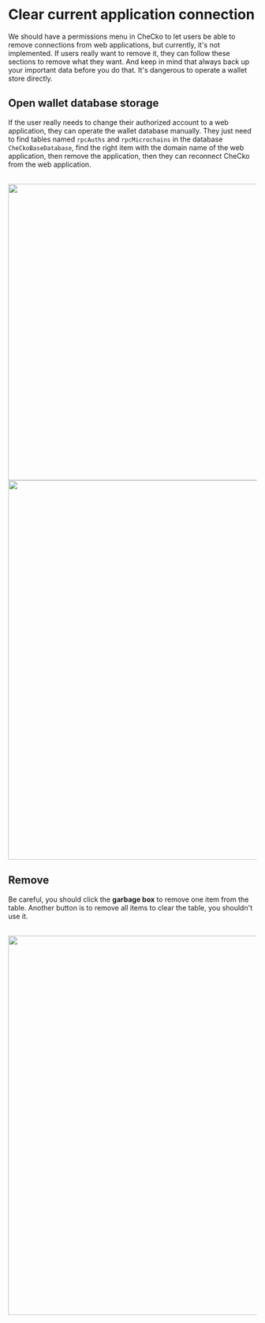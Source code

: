 # Clear current application connection

We should have a permissions menu in CheCko to let users be able to remove connections from web applications, but currently, it's not implemented. If users really want to remove it, they can follow these sections to remove what they want. And keep in mind that always back up your important data before you do that. It's dangerous to operate a wallet store directly.

## Open wallet database storage

If the user really needs to change their authorized account to a web application, they can operate the wallet database manually. They just need to find tables named `rpcAuths` and `rpcMicrochains` in the database `CheCkoBaseDatabase`, find the right item with the domain name of the web application, then remove the application, then they can reconnect CheCko from the web application.

<br>
<center>

<kbd>
  <img src="https://raw.githubusercontent.com/respeer-ai/docs/refs/heads/master/docs/assets/2-10-1.png" style="max-height:100%; height: 600px; width: auto; display: block;" />
</kbd>
<kbd>
  <img src="https://raw.githubusercontent.com/respeer-ai/docs/refs/heads/master/docs/assets/2-10-2.png" style="max-width: 100%; width: 768px; height: auto; display: block;" />
</kbd>

</center>

## Remove

Be careful, you should click the **garbage box** to remove one item from the table. Another button is to remove all items to clear the table, you shouldn't use it.

<br>
<center>

<kbd>
  <img src="https://raw.githubusercontent.com/respeer-ai/docs/refs/heads/master/docs/assets/2-10-3.png" style="max-width: 100%; width: 768px; height: auto; display: block;" />
</kbd>

</center>
